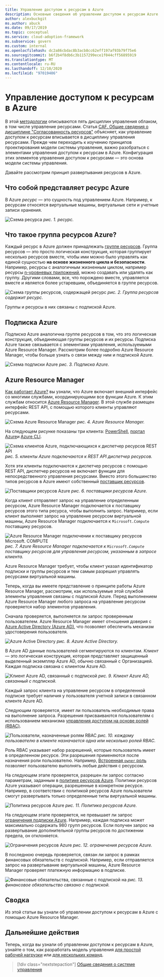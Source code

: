 ```yaml
---
title: Управление доступом к ресурсам в Azure
description: Основные сведения об управлении доступом к ресурсам Azure, такие как Azure Resource Manager, подписки, группы ресурсов и ресурсы.
author: alexbuckgit
ms.author: abuck
ms.date: 09/17/2019
ms.topic: conceptual
ms.service: cloud-adoption-framework
ms.subservice: govern
ms.custom: internal
ms.openlocfilehash: dc2a86cbdac8b3acb8cc62eff197af93b79f75e6
ms.sourcegitcommit: b6f2b4f8db6c3b1157299ece1f044cff56895919
ms.translationtype: MT
ms.contentlocale: ru-RU
ms.lasthandoff: 12/10/2020
ms.locfileid: "97019406"
---
```

# <a name="resource-access-management-in-azure"></a>Управление доступом к ресурсам в Azure

В этой [методологии](../index.md) описываются пять дисциплин управления облаком, в том числе управление ресурсами. Статья [CAF. Общие сведения о дисциплине "Согласованность ресурсов"](./index.md) объясняет, как управление доступом к ресурсам вписывается в дисциплину управления ресурсами. Прежде чем переходить к изучению принципов проектирования модели системы управления, важно разобраться с элементами управления доступом к ресурсам в Azure. Конфигурация этих элементов управления доступом к ресурсами — это основа модели системы управления.

Давайте рассмотрим принцип развертывания ресурсов в Azure.

## <a name="what-is-an-azure-resource"></a>Что собой представляет ресурс Azure

В Azure *ресурс* — это сущность под управлением Azure. Например, к ресурсам относятся виртуальные машины, виртуальные сети и учетные записи хранения.

![Схема ресурса ](../../_images/govern/design/governance-1-9.png)
 *рис. 1. ресурс.*

## <a name="what-is-an-azure-resource-group"></a>Что такое группа ресурсов Azure?

Каждый ресурс в Azure должен принадлежать [группе ресурсов](/azure/azure-resource-manager/management/overview#resource-groups). Группа ресурсов — это просто логическая конструкция, которая группирует несколько ресурсов вместе, чтобы ими можно было управлять как единой сущностью **на основе жизненного цикла и безопасности**. Например, ресурсы с аналогичным жизненным циклом, например ресурсы [n-уровневых приложений](/azure/architecture/guide/architecture-styles/n-tier), можно создавать или удалять как группу. Другими словами, все, что порождено вместе, управляется вместе и является более устаревшим, объединяется в группе ресурсов.

![Схема группы ресурсов, содержащей ресурс ](../../_images/govern/design/governance-1-10.png)
 *рис. 2. Группа ресурсов содержит ресурс.*

Группы и ресурсы в них связаны с подпиской Azure.

## <a name="what-is-an-azure-subscription"></a>Подписка Azure

*Подписка* Azure аналогична группе ресурсов в том, что это логическая конструкция, объединяющая группы ресурсов и их ресурсы. Подписка Azure также связывается с элементами управления, используемыми Azure Resource Manager. Рассмотрим более подробно Azure Resource Manager, чтобы больше узнать о связи между ним и подпиской Azure.

![Схема подписки Azure ](../../_images/govern/design/governance-1-11.png)
 *рис. 3. Подписка Azure.*

## <a name="what-is-azure-resource-manager"></a>Azure Resource Manager

[Как работает Azure?](../../get-started/what-is-azure.md) вы узнали, что Azure включает внешний интерфейс со многими службами, координирующими все функции Azure. К этим службам относится [Azure Resource Manager](/azure/azure-resource-manager). В этой службе размещен интерфейс REST API, с помощью которого клиенты управляют ресурсами.

![Схема Azure Resource Manager ](../../_images/govern/design/governance-1-12.png)
 *рис. 4. Azure Resource Manager.*

На следующем рисунке показаны три клиента: [PowerShell](/powershell/azure/overview), [портал Azure](https://portal.azure.com)и [Azure CLI](/cli/azure).

![Схема клиентов Azure, подключающихся к диспетчер ресурсов REST API ](../../_images/govern/design/governance-1-13.png)
 *рис. 5. клиенты Azure подключаются к REST API диспетчер ресурсов.*

Хотя эти клиенты подключаются к диспетчер ресурсов с помощью REST API, диспетчер ресурсов не включает функции для непосредственного управления ресурсами. Вместо этого большинство типов ресурсов в Azure имеют собственный [поставщик ресурсов](/azure/azure-resource-manager/management/overview#terminology).

![Поставщики ресурсов Azure ](../../_images/govern/design/governance-1-14.png)
 *рис. 6. поставщики ресурсов Azure.*

Когда клиент отправляет запрос на управление определенным ресурсом, Azure Resource Manager подключается к поставщику ресурсов этого типа ресурса, чтобы выполнить запрос. Например, если клиент выполняет запрос на управление ресурсом виртуальной машины, Azure Resource Manager подключается к `Microsoft.Compute` поставщику ресурсов.

![Azure Resource Manager подключении к поставщику ресурсов Microsoft. COMPUTE ](../../_images/govern/design/governance-1-15.png)
 *рис. 7. Azure Resource Manager подключается к `Microsoft.Compute` поставщику ресурсов для управления ресурсом, указанным в запросе клиента.*

Azure Resource Manager требует, чтобы клиент указал идентификатор подписки и группы ресурсов и тем самым разрешил управлять ресурсами виртуальной машины.

Теперь, когда вы имеете представление о принципе работы Azure Resource Manager, рассмотрим, как используемые этой службой элементы управления связаны с подпиской Azure. Перед выполнением Azure Resource Manager любого запроса на управление ресурсом проверяется набор элементов управления.

Сначала проверяется, выполняется ли запрос проверенным пользователем. Azure Resource Manager имеет отношения доверия с [Azure Active Directory (Azure AD)](/azure/active-directory), что позволяет обеспечить механизм удостоверения пользователя.

![Azure Active Directory ](../../_images/govern/design/governance-1-16.png)
 *рис. 8. Azure Active Directory.*

В Azure AD данные пользователей сегментируются по клиентам. *Клиент* — это логическая конструкция, которая представляет защищенный выделенный экземпляр Azure AD, обычно связанный с Организацией. Каждая подписка связана с клиентом Azure AD.

![Клиент Azure AD, связанный с подпиской ](../../_images/govern/design/governance-1-17.png)
 *рис. 9. Клиент Azure AD, связанный с подпиской.*

Каждый запрос клиента на управление ресурсом в определенной подписке требует наличия у пользователя учетной записи в связанном клиенте Azure AD.

Следующим проверяется, имеет ли пользователь необходимые права на выполнение запроса. Разрешения присваиваются пользователям с использованием механизма [управления доступом на основе ролей (RBAC)](/azure/role-based-access-control).

![Пользователи, назначенные ролям RBAC ](../../_images/govern/design/governance-1-18.png)
 *рис. 10. каждому пользователю в клиенте назначается одна или несколько ролей RBAC.*

Роль RBAC указывает набор разрешений, которые пользователь имеет в определенном ресурсе. Эти разрешения применяются после назначения роли пользователю. Например, [Встроенная `owner` роль](/azure/role-based-access-control/built-in-roles#owner) позволяет пользователю выполнять любые действия с ресурсом.

На следующем этапе проверяется, разрешен ли запрос согласно параметрам, заданным в [политике ресурсов Azure](/azure/governance/policy). Политики ресурсов Azure указывают операции, разрешенные в конкретном ресурсе. Например, в соответствии с политикой ресурсов Azure пользователи смогут развертывать только определенные типы виртуальной машины.

![Политика ресурсов Azure ](../../_images/govern/design/governance-1-19.png)
 *рис. 11. Политика ресурсов Azure.*

На следующем этапе проверяется, не превышает ли запрос [ограничения подписки Azure](/azure/azure-resource-manager/management/azure-subscription-service-limits). Например, каждая подписка может максимально содержать 980 групп ресурсов. Если получен запрос на развертывание дополнительной группы ресурсов по достижении предела, он отклоняется.

![Ограничения ресурсов Azure ](../../_images/govern/design/governance-1-20.png)
 *рис. 12. ограничения ресурсов Azure.*

В последнюю очередь проверяется, связан ли запрос в рамках финансовых обязательств с подпиской. Например, если отправляется запрос на развертывание виртуальной машины, Azure Resource Manager проверяет платежную информацию в подписке.

![Финансовые обязательства, связанные с подпиской на ](../../_images/govern/design/governance-1-21.png)
 *рис. 13. финансовое обязательство связано с подпиской.*

## <a name="summary"></a>Сводка

Из этой статьи вы узнали об управлении доступом к ресурсам в Azure с помощью Azure Resource Manager.

## <a name="next-steps"></a>Дальнейшие действия

Теперь, когда вы узнали об управлении доступом к ресурсам в Azure, узнайте о том, как разработать модель управления [для простой рабочей нагрузки](./governance-simple-workload.md) или [для нескольких команд](./governance-multiple-teams.md).

> [!div class="nextstepaction"]
> [Общие сведения о системе управления](../index.md)
